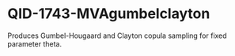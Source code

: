 # QID-1743-MVAgumbelclayton
Produces Gumbel-Hougaard and Clayton copula sampling for fixed parameter theta.
